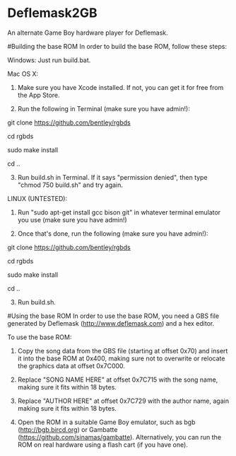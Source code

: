 # Deflemask2GB
An alternate Game Boy hardware player for Deflemask.

#Building the base ROM
In order to build the base ROM, follow these steps:

Windows:
Just run build.bat.

Mac OS X:

1. Make sure you have Xcode installed. If not, you can get it for free from the App Store.

2. Run the following in Terminal (make sure you have admin!):

git clone https://github.com/bentley/rgbds

cd rgbds

sudo make install

cd ..

3. Run build.sh in Terminal. If it says "permission denied", then type "chmod 750 build.sh" and try again.

LINUX (UNTESTED):

1. Run "sudo apt-get install gcc bison git" in whatever terminal emulator you use (make sure you have admin!)

2. Once that's done, run the following (make sure you have admin!):

git clone https://github.com/bentley/rgbds

cd rgbds

sudo make install

cd ..

3. Run build.sh.

#Using the base ROM
In order to use the base ROM, you need a GBS file generated by Deflemask (http://www.deflemask.com) and a hex editor.

To use the base ROM:

1. Copy the song data from the GBS file (starting at offset 0x70) and insert it into the base ROM at 0x400, making sure not to overwrite or relocate the graphics data at offset 0x7C000.

2. Replace "SONG NAME HERE" at offset 0x7C715 with the song name, making sure it fits within 18 bytes.

3. Replace "AUTHOR HERE" at offset 0x7C729 with the author name, again making sure it fits within 18 bytes.

4. Open the ROM in a suitable Game Boy emulator, such as bgb (http://bgb.bircd.org) or Gambatte (https://github.com/sinamas/gambatte). Alternatively, you can run the ROM on real hardware using a flash cart (if you have one).